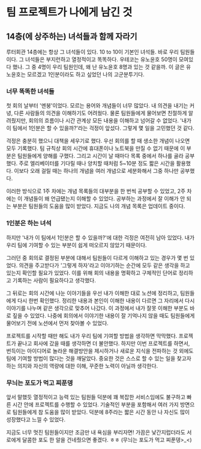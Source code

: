 # 팀 프로젝트가 나에게 남긴 것

## 14층(에 상주하는) 녀석들과 함께 자라기

루터회관 14층에는 항상 그 녀석들이 있다. 10 to 10이 기본인 녀석들. 바로 우리 팀원들이다. 그 녀석들은 부지런하고 열정적이고 똑똑하다. 우테코는 유노윤호 50명이 모여있다 했나. 그 중 4명이 우리 팀원인데, 왜 난 유노윤호 8명과 있는 것 같을까. 이 글은 유노윤호는 모르겠고 1인분이라도 하고 싶었던 나의 고군분투기다.

### 너무 똑똑한 녀석들

첫 회의 날부터 '멘붕'이었다. 모르는 용어와 개념들이 너무 많았다. 내 의견을 내기는 커녕, 다른 사람들의 의견을 이해하기도 어려웠다. 물론 팀원들에게 물어보면 친절하게 알려줬지만, 회의의 흐름이나 시간 관계상 모든 내용을 이해하고 넘어갈 수 없었다. '내가 이 팀에서 1인분은 할 수 있을까?'라는 걱정이 앞섰다. 그렇게 몇 일을 고민했던 것 같다.

걱정은 충분히 했으니 대책을 세우기로 했다. 우선 회의를 할 때 생소한 개념이 나오면 모두 기록했다. 팀 규칙상 회의 시간에 휴대폰이나 노트북을 만질 수 없기 때문에 이 부분은 팀원들에게 양해를 구했다. 그리고 시간이 날 때마다 목록 중에서 하나를 골라 공부했다. 주로 엘리베이터를 기다릴 때나 양치할 때처럼 5~10분 정도 짧은 시간을 활용했다. 이보다 오래 걸릴 때는 하나의 개념을 여러 개념으로 세분화해서 그중 하나만 공부했다.

이러한 방식으로 1주 차에는 개념 목록들의 대부분을 한 번씩 공부할 수 있었고, 2주 차에는 이 개념들이 왜 언급됐는지 이해할 수 있었다. 공부하는 과정에서 잘 이해가 안 되는 부분은 팀원들의 도움을 많이 받았다. 지금도 나의 개념 목록은 업데이트 중이다.

### 1인분은 하는 녀석

하지만 '내가 이 팀에서 1인분은 할 수 있을까?'에 대한 걱정은 여전히 남아 있었다. 내가 우리 팀에 기여할 수 있는 부분이 쉽게 떠오르지 않았기 때문이다.

그러던 중 회의로 결정된 부분에 대해서 팀원들이 다르게 이해하고 있는 경우가 몇 번 있었다. 의견을 주고받다가 '그렇게 하자'라고 이야기하는 순간에 모두 같은 생각을 하고 있는지 확인할 필요가 있었다. 이를 위해 회의 내용을 명확하고 구체적인 단어로 정리하고 기록하는 사람이 필요하다고 생각했다.

그 뒤로는 회의 시간에 나눈 이야기들을 우선 내가 이해한 대로 노션에 정리하고, 팀원들에게 다시 한번 확인했다. 정리한 내용과 본인이 이해한 내용이 다르면 그 자리에서 다시 이야기를 나누며 같은 생각으로 맞추어 나갔다. 이 과정에서 내가 잘못 이해한 부분도 바로 짚을 수 있었다. 나중에 회의에서 이야기한 내용이 잘 기억나지 않을 때도 팀원들에게 물어보기 전에 노션에서 먼저 찾아볼 수 있었다.

 프로젝트를 시작할 때만 해도 내가 우리 팀에 기여할 방법을 생각하면 막막했다. 프로젝트가 끝나고 회사에 갔을 때를 생각하면 더 불안했다. 하지만 이번 프로젝트를 하면서, 번득이는 아이디어로 놀라운 해결방안을 제시하거나 새로운 지식을 전파하는 것 외에도 팀에 기여할 방법이 많다는 것을 깨달았다. 중요한 것은 스스로 할 수 있는 일을 찾고자 하는 의지와 자신의 역량에 대한 이해, 꾸준한 노력이 아닐까 생각한다.

### 무늬는 포도가 먹고 찌푼뎅

앞서 말했듯 열정적이고 능력 있는 팀원들 덕분에 꽤 복잡한 서비스임에도 불구하고 빠른 시간 안에 프로젝트를 수행할 수 있었다. 기술적인 부분을 포함해서 여러 가지 방면으로 팀원들에게 참 도움을 많이 받았다. 덕분에 8주라는 짧은 시간 동안 나 자신도 많이 성장했다고 느낄 수 있었다.

지금도 너무 멋진 팀원들이지만 조금만 내 욕심을 부리자면! 가끔은 낯간지럽더라도 서로에게 달콤한 포도 한 알을 건네줬으면 좋겠다. ㅎㅎ (무늬는 포도가 먹고 찌푼뎅>_<)